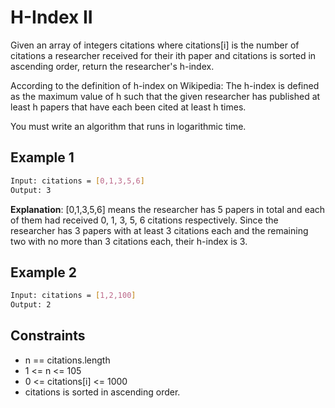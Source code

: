 # H-Index II

Given an array of integers citations where citations[i] is the number of citations a researcher received for their ith paper and citations is sorted in ascending order, return the researcher's h-index.

According to the definition of h-index on Wikipedia: The h-index is defined as the maximum value of h such that the given researcher has published at least h papers that have each been cited at least h times.

You must write an algorithm that runs in logarithmic time.

## Example 1

```bash
Input: citations = [0,1,3,5,6]
Output: 3
```

**Explanation**: [0,1,3,5,6] means the researcher has 5 papers in total and each of them had received 0, 1, 3, 5, 6 citations respectively.
Since the researcher has 3 papers with at least 3 citations each and the remaining two with no more than 3 citations each, their h-index is 3.

## Example 2

```bash
Input: citations = [1,2,100]
Output: 2
```

## Constraints

- n == citations.length
- 1 <= n <= 105
- 0 <= citations[i] <= 1000
- citations is sorted in ascending order.